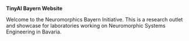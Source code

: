 **TinyAI Bayern Website**

Welcome to the Neuromorphics Bayern Initiative. This is a research outlet and showcase for laboratories working on Neuromorphic Systems Engineering in Bavaria. 
